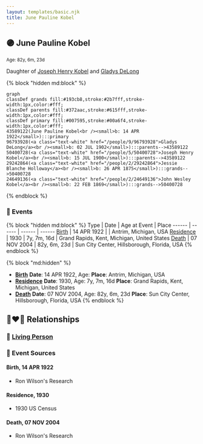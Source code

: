 ```yaml
---
layout: templates/basic.njk
title: June Pauline Kobel
---
```

## 🟣 June Pauline Kobel
<small>Age: 82y, 6m, 23d</small>

Daughter of [Joseph Henry Kobel](/people/5/50400728) and [Gladys DeLong](/people/9/96793928)

{% block "hidden md:block" %}
```mermaid
graph
classDef grands fill:#193cb8,stroke:#2b7fff,stroke-width:1px,color:#fff;
classDef parents fill:#372aac,stroke:#615fff,stroke-width:1px,color:#fff;
classDef primary fill:#007595,stroke:#00a6f4,stroke-width:1px,color:#fff;
43589122(June Pauline Kobel<br /><small>b: 14 APR 1922</small>):::primary
96793928(<a class="text-white" href="/people/9/96793928">Gladys DeLong</a><br /><small>b: 02 JUL 1902</small>):::parents-->43589122
50400728(<a class="text-white" href="/people/5/50400728">Joseph Henry Kobel</a><br /><small>b: 15 JUL 1900</small>):::parents-->43589122
29242864(<a class="text-white" href="/people/2/29242864">Jessie Blanche Holloway</a><br /><small>b: 26 APR 1875</small>):::grands-->50400728
24649136(<a class="text-white" href="/people/2/24649136">John Wesley Kobel</a><br /><small>b: 22 FEB 1869</small>):::grands-->50400728
```
{% endblock %}

### 📆 Events

{% block "hidden md:block" %}
Type | Date | Age at Event | Place
------ | ------ | ------ | ------
[Birth](#event-event-2) | 14 APR 1922 |  | Antrim, Michigan, USA
[Residence](#event-event-0) | 1930 | 7y, 7m, 16d | Grand Rapids, Kent, Michigan, United States
[Death](#event-event-4) | 07 NOV 2004 | 82y, 6m, 23d | Sun City Center, Hillsborough, Florida, USA
{% endblock %}

{% block "md:hidden" %}
- **[Birth](#event-event-2)**
**Date**: 14 APR 1922, Age:
**Place**: Antrim, Michigan, USA
- **[Residence](#event-event-0)**
**Date**: 1930, Age: 7y, 7m, 16d
**Place**: Grand Rapids, Kent, Michigan, United States
- **[Death](#event-event-4)**
**Date**: 07 NOV 2004, Age: 82y, 6m, 23d
**Place**: Sun City Center, Hillsborough, Florida, USA
{% endblock %}

## 👩‍❤️‍👨 Relationships

### 🔵 [Living Person](/people/1/18153459)

### 📰 Event Sources

#### <a id="event-event-2"></a> Birth, 14 APR 1922
* Ron Wilson's Research

#### <a id="event-event-0"></a> Residence, 1930
* 1930 US Census

#### <a id="event-event-4"></a> Death, 07 NOV 2004
* Ron Wilson's Research